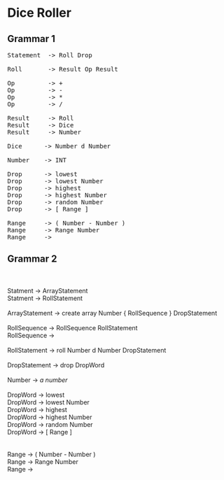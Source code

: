 # Dice Roller
## Grammar 1
<pre>
Statement  -> Roll Drop

Roll       -> Result Op Result

Op         -> +
Op         -> -
Op         -> *
Op         -> /

Result     -> Roll
Result     -> Dice
Result     -> Number

Dice      -> Number d Number

Number    -> INT

Drop      -> lowest
Drop      -> lowest Number
Drop      -> highest
Drop      -> highest Number
Drop      -> random Number
Drop      -> [ Range ]

Range     -> ( Number - Number )
Range     -> Range Number
Range     ->
</pre>
## Grammar 2
<br/><br/>
Statment -> ArrayStatement<br/>
Statment -> RollStatement
<br/><br/>
ArrayStatement -> create array Number { RollSequence } DropStatement
<br/><br/>
RollSequence -> RollSequence RollStatement<br/>
RollSequence ->
<br/><br/>
RollStatement -> roll Number d Number DropStatement
<br/><br/>
DropStatement -> drop DropWord
<br/><br/>
Number -> *a number*
<br/><br/>
DropWord -> lowest<br/>
DropWord -> lowest Number<br/>
DropWord -> highest<br/>
DropWord -> highest Number<br/>
DropWord -> random Number<br/>
DropWord -> [ Range ]<br/>
<br/><br/>
Range -> ( Number - Number )<br/>
Range -> Range Number<br/>
Range -><br/>
